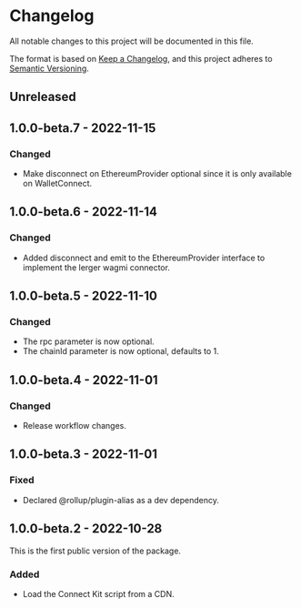# Changelog

All notable changes to this project will be documented in this file.

The format is based on [Keep a Changelog](https://keepachangelog.com/en/1.0.0/),
and this project adheres to [Semantic Versioning](https://semver.org/spec/v2.0.0.html).

## Unreleased

## 1.0.0-beta.7 - 2022-11-15
### Changed
- Make disconnect on EthereumProvider optional since it is only available on
  WalletConnect.

## 1.0.0-beta.6 - 2022-11-14
### Changed
- Added disconnect and emit to the EthereumProvider interface to implement
  the lerger wagmi connector.

## 1.0.0-beta.5 - 2022-11-10
### Changed
- The rpc parameter is now optional.
- The chainId parameter is now optional, defaults to 1.

## 1.0.0-beta.4 - 2022-11-01
### Changed
- Release workflow changes.

## 1.0.0-beta.3 - 2022-11-01
### Fixed
- Declared @rollup/plugin-alias as a dev dependency.

## 1.0.0-beta.2 - 2022-10-28
This is the first public version of the package.

### Added
- Load the Connect Kit script from a CDN.
